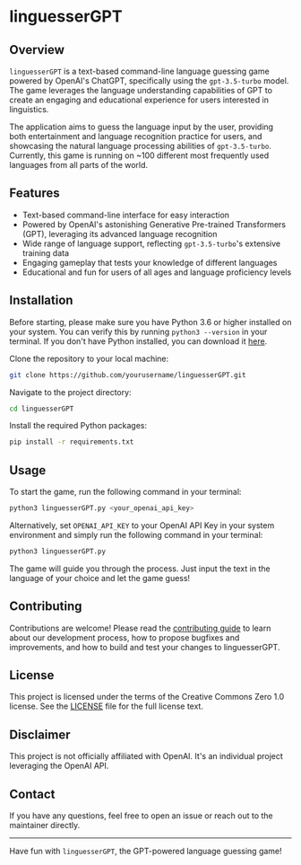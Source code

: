 # linguesserGPT

## Overview

`linguesserGPT` is a text-based command-line language guessing game powered by OpenAI's ChatGPT, specifically using the `gpt-3.5-turbo` model. The game leverages the language understanding capabilities of GPT to create an engaging and educational experience for users interested in linguistics. 

The application aims to guess the language input by the user, providing both entertainment and language recognition practice for users, and showcasing the natural language processing abilities of `gpt-3.5-turbo`. Currently, this game is running on ~100 different most frequently used languages from all parts of the world.

## Features

- Text-based command-line interface for easy interaction
- Powered by OpenAI's astonishing Generative Pre-trained Transformers (GPT), leveraging its advanced language recognition
- Wide range of language support, reflecting `gpt-3.5-turbo`'s extensive training data
- Engaging gameplay that tests your knowledge of different languages
- Educational and fun for users of all ages and language proficiency levels

## Installation

Before starting, please make sure you have Python 3.6 or higher installed on your system. You can verify this by running `python3 --version` in your terminal. If you don't have Python installed, you can download it [here](https://www.python.org/downloads/).

Clone the repository to your local machine:

```bash
git clone https://github.com/yourusername/linguesserGPT.git
```

Navigate to the project directory:

```bash
cd linguesserGPT
```

Install the required Python packages:

```bash
pip install -r requirements.txt
```

## Usage

To start the game, run the following command in your terminal:

```bash
python3 linguesserGPT.py <your_openai_api_key>
```

Alternatively, set `OPENAI_API_KEY` to your OpenAI API Key in your system environment and simply run the following command in your terminal:

```bash
python3 linguesserGPT.py
```

The game will guide you through the process. Just input the text in the language of your choice and let the game guess!

## Contributing

Contributions are welcome! Please read the [contributing guide](CONTRIBUTING.md) to learn about our development process, how to propose bugfixes and improvements, and how to build and test your changes to linguesserGPT.

## License

This project is licensed under the terms of the Creative Commons Zero 1.0 license. See the [LICENSE](LICENSE) file for the full license text.

## Disclaimer

This project is not officially affiliated with OpenAI. It's an individual project leveraging the OpenAI API.

## Contact

If you have any questions, feel free to open an issue or reach out to the maintainer directly.

---

Have fun with `linguesserGPT`, the GPT-powered language guessing game!
